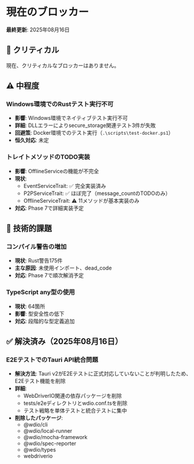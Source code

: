 # 現在のブロッカー

**最終更新**: 2025年08月16日

## 🚨 クリティカル

現在、クリティカルなブロッカーはありません。

## ⚠️ 中程度

### Windows環境でのRustテスト実行不可
- **影響**: Windows環境でネイティブテスト実行不可
- **詳細**: DLLエラーによりsecure_storage関連テスト3件が失敗
- **回避策**: Docker環境でのテスト実行（`.\scripts\test-docker.ps1`）
- **恒久対応**: 未定


### トレイトメソッドのTODO実装
- **影響**: OfflineServiceの機能が不完全
- **現状**:
  - EventServiceTrait: ✅ 完全実装済み
  - P2PServiceTrait: ✅ ほぼ完了（message_countのTODOのみ）
  - OfflineServiceTrait: ⚠️ 11メソッドが基本実装のみ
- **対応**: Phase 7で詳細実装予定

## 📝 技術的課題

### コンパイル警告の増加
- **現状**: Rust警告175件
- **主な原因**: 未使用インポート、dead_code
- **対応**: Phase 7で順次解消予定

### TypeScript any型の使用
- **現状**: 64箇所
- **影響**: 型安全性の低下
- **対応**: 段階的な型定義追加

## ✅ 解決済み（2025年08月16日）

### E2EテストでのTauri API統合問題
- **解決方法**: Tauri v2がE2Eテストに正式対応していないことが判明したため、E2Eテスト機能を削除
- **詳細**: 
  - WebDriverIO関連の依存パッケージを削除
  - tests/e2eディレクトリとwdio.conf.tsを削除
  - テスト戦略を単体テストと統合テストに集中
- **削除したパッケージ**:
  - @wdio/cli
  - @wdio/local-runner
  - @wdio/mocha-framework
  - @wdio/spec-reporter
  - @wdio/types
  - webdriverio